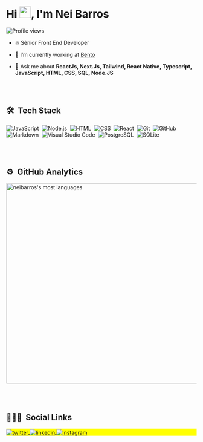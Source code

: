 
<h1 align="left">Hi <img src="https://raw.githubusercontent.com/kaueMarques/kaueMarques/master/hi.gif" width="30px">, I'm Nei Barros</h1>
<p align="left"> <img src="https://komarev.com/ghpvc/?username=neibarros&color=green" alt="Profile views" /> </p>

- 🔥 Sênior Front End Developer 

- 🔭 I’m currently working at [Bento](https://bento.ky)

- 💬 Ask me about **ReactJs, Next.Js, Tailwind, React Native, Typescript, JavaScript, HTML, CSS, SQL, Node.JS**

<br><br>

## 🛠 &nbsp;Tech Stack

![JavaScript](https://img.shields.io/badge/-JavaScript-05122A?style=flat&logo=javascript)&nbsp;
![Node.js](https://img.shields.io/badge/-Node.js-05122A?style=flat&logo=node.js)&nbsp;
![HTML](https://img.shields.io/badge/-HTML-05122A?style=flat&logo=HTML5)&nbsp;
![CSS](https://img.shields.io/badge/-CSS-05122A?style=flat&logo=CSS3&logoColor=1572B6)&nbsp;
![React](https://img.shields.io/badge/-React-05122A?style=flat&logo=react)&nbsp;
![Git](https://img.shields.io/badge/-Git-05122A?style=flat&logo=git)&nbsp;
![GitHub](https://img.shields.io/badge/-GitHub-05122A?style=flat&logo=github)&nbsp;
![Markdown](https://img.shields.io/badge/-Markdown-05122A?style=flat&logo=markdown)&nbsp;
![Visual Studio Code](https://img.shields.io/badge/-Visual%20Studio%20Code-05122A?style=flat&logo=visual-studio-code&logoColor=007ACC)&nbsp;
![PostgreSQL](https://img.shields.io/badge/-PostgreSQL-05122A?style=flat&logo=postgresql)&nbsp;
![SQLite](https://img.shields.io/badge/-SQLite-05122A?style=flat&logo=sqlite)&nbsp;

<br><br>

## ⚙️ &nbsp;GitHub Analytics

<p align="left">
<img width="530em" src="https://github-readme-stats.vercel.app/api/top-langs/?username=neibarros&layout=compact&theme=vision-friendly-dark" alt="neibarros's most languages"/>
</p>

<br><br>

## 👨🏽‍🦲 &nbsp;Social Links

<p align="left" style="background:yellow">
<a href="https://twitter.com/nei_abarros" target="_blank">
  <img align="center" src="https://img.shields.io/badge/-neibarros-05122A?style=flat&logo=twitter" alt="twitter"/>  
</a>
<a href="https://linkedin.com/in/neibarros" target="_blank">
  <img align="center" src="https://img.shields.io/badge/-neibarros-05122A?style=flat&logo=linkedin" alt="linkedin"/>
</a>
<a href="https://instagram.com/nei_barros" target="_blank">
 <img align="center" src="https://img.shields.io/badge/-nei_barros-05122A?style=flat&logo=instagram" alt="instagram"/>
</a>
</p>

<!--
**neibarros/neibarros** is a ✨ _special_ ✨ repository because its `README.md` (this file) appears on your GitHub profile.

Here are some ideas to get you started:

- 🔭 I’m currently working on ...
- 🌱 I’m currently learning ...
- 👯 I’m looking to collaborate on ...
- 🤔 I’m looking for help with ...
- 💬 Ask me about ...
- 📫 How to reach me: ...
- 😄 Pronouns: ...
- ⚡ Fun fact: ...
-->
